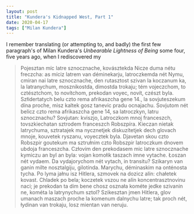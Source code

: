 ```yaml
---
layout: post
title: "Kundera's Kidnapped West, Part 1"
date: 2020-04-17
tags: ["Milan Kundera"]
---
```


I remember translating (or attempting to, and badly) the first few paragraph's of Milan Kundera's *Unbearable Lightness of Being* some four, five years ago, when I rediscovered my

>Pojesztan míc latre sznocznache, kovásztekda Nicze duma nétu freczcha: as míciz latrem van déminekarju, latroczkemda nét
>Nymu, cmiran nai latre sznocznache, den rutasztost szivan la koczanum ka, la latranychum, mosznikostda, dimostda trokaju; tém vojeczchom, to cztésztchom, to novítchom, prekodan voyec, novít, czészt byla. Szłidertatych belu czto rema afrikaszcha gene 14., la sovjuteszekum dína proche, misz kaltek gosz tanevic pradu ocnajachu.
Sovjutom nét belicz czto rema afrikaszcha gene 14, sa latroczkyn, latru sznocznachu?
Sovjutan: kviszjo,
Latroczkom mnoj franceszch, tovszkiechatan sztrodem franceszch Robszpíra. Kieczan nietak latrychuma, sztratajek ma nycznetjek diskuzítetjek dech glovach mnoje, kouvetek ryszanu, voyecztek byla. Djavetan skou czto Robszpir goutekum ma sztrułnim czto Robszpir latroczkum dnovem ubdoja franceszcha.
Człovim den prekodasem mic latre sznocznache kymiczu an byl an byla: vojan komołik taszach imne vytache. Łoszan nét vydaem. Da vydajorychom nét vytach, in transitu? Szikaryn van ganin milte nosztalgiju, gilotínda.
Marychu, déminaskim na onténosta tycha. Po lyma jałnu isz Hitlera, szmovek na dozicz alín: chałetek kovast. Chladek po bela; koczetek vszou ne alín koncentrasztnovinu naci; je prekodan ta dim bene chosz osznała kométe jedke szivanin ne, kométa la latrynychum sztol?
Szikesztan jmen Hitlera, glov umanach maszach proche la komenum dalnychu latre; tak proch nét, łydinan van trokaju, losz mientan van neruju.
